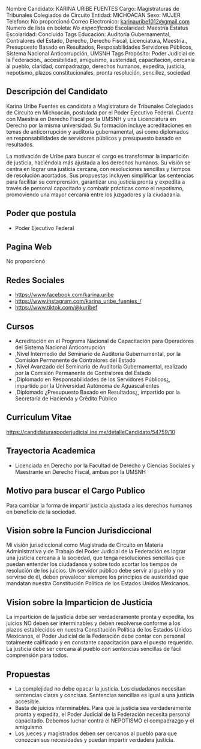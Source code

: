Nombre Candidato: KARINA URIBE FUENTES
Cargo: Magistraturas de Tribunales Colegiados de Circuito
Entidad: MICHOACAN
Sexo: MUJER
Telefono: No proporcionó
Correo Electronico: karinauribe1012@gmail.com
Numero de lista en boleta: *No especificado*
Escolaridad: Maestría
Estatus Escolaridad: Concluido
Tags Educación: Auditoría Gubernamental, Contralores del Estado, Derecho, Derecho Fiscal, Licenciatura, Maestría., Presupuesto Basado en Resultados, Resposabilidades Servidores Públicos, Sistema Nacional Anticorrupción, UMSNH
Tags Propósito: Poder Judicial de la Federación., accesibilidad, amiguismo, austeridad, capacitación, cercanía al pueblo, claridad, compadrazgo, derechos humanos, expedita, justicia, nepotismo, plazos constitucionales, pronta resolución, sencillez, sociedad


## Descripción del Candidato 

Karina Uribe Fuentes es candidata a Magistratura de Tribunales Colegiados de Circuito en Michoacán, postulada por el Poder Ejecutivo Federal. Cuenta con Maestría en Derecho Fiscal por la UMSNH y una Licenciatura en Derecho por la misma universidad. Su formación incluye acreditaciones en temas de anticorrupción y auditoría gubernamental, así como diplomados en responsabilidades de servidores públicos y presupuesto basado en resultados.

La motivación de Uribe para buscar el cargo es transformar la impartición de justicia, haciéndola más ajustada a los derechos humanos. Su visión se centra en lograr una justicia cercana, con resoluciones sencillas y tiempos de resolución acortados. Sus propuestas incluyen simplificar las sentencias para facilitar su comprensión, garantizar una justicia pronta y expedita a través de personal capacitado y combatir prácticas como el nepotismo, promoviendo una mayor cercanía entre los juzgadores y la ciudadanía.


## Poder que postula

- Poder Ejecutivo Federal


## Pagina Web

No proporcionó


## Redes Sociales

- https://www.facebook.com/karina.uribe
- https://www.instagram.com/karina_uribe_fuentes_/
- https://www.tiktok.com/@kuribef


## Cursos

- Acreditación en el Programa Nacional de Capacitación para Operadores del Sistema Nacional Anticorrupción
- ,Nivel Intermedio del Seminario de Auditoría Gubernamental, por la Comisión Permanente de Contralores del Estado
- ,Nivel Avanzado del Seminario de Auditoría Gubernamental, realizado por la Comisión Permanente de Contralores del Estado
- ,Diplomado en Responsabilidades de los Servidores Públicos¿, impartido por la Universidad Autónoma de Aguascalientes
- ,Diplomado ¿Presupuesto Basado en Resultados¿, impartido por la Secretaría de Hacienda y Crédito Público


## Curriculum Vitae

https://candidaturaspoderjudicial.ine.mx/detalleCandidato/54759/10


## Trayectoria Academica

- Licenciada en Derecho por la Facultad de Derecho y Ciencias Sociales y Maestrante en Derecho Fiscal, ambas por la UMSNH


## Motivo para buscar el Cargo Publico

Para cambiar la forma de impartir justicia ajustada a los derechos humanos en beneficio de la sociedad.


## Vision sobre la Funcion Jurisdiccional

Mi visión jurisdiccional como Magistrada de Circuito en Materia Administrativa y de Trabajo del Poder Judicial de la Federación es lograr una justicia cercana a la sociedad, que tenga resoluciones sencillas que puedan entender los ciudadanos y sobre todo acortar los tiempos de resolución de los juicios. Un servidor público debe servir al pueblo y no servirse de él, deben prevalecer siempre los principios de austeridad que mandatan nuestra Constitución Política de los Estados Unidos Mexicanos.


## Vision sobre la Imparticion de Justicia

La impartición de la justicia debe ser verdaderamente pronta y expedita, los juicios NO deben ser interminables y deben resolverse conforme a los plazos establecidos en nuestra Constitución Política de los Estados Unidos Mexicanos, el Poder Judicial de la Federación debe contar con personal totalmente calificado y en constante capacitación para el puesto requerido. La justicia debe ser cercana al pueblo con sentencias sencillas de fácil comprensión para todos.


## Propuestas

- La complejidad no debe opacar la justicia. Los ciudadanos necesitan sentencias claras y concisas. Sentencias sencillas es igual a una justicia accesible.
- Basta de juicios interminables. Para que la justicia sea verdaderamente pronta y expedita, el Poder Judicial de la Federación necesita personal capacitado. Debemos luchar contra el NEPOTISMO el compadrazgo y el amiguismo.
- Los jueces y magistrados deben ser cercanos al pueblo para que conozcan sus necesidades y puedan impartir verdadera justicia.

